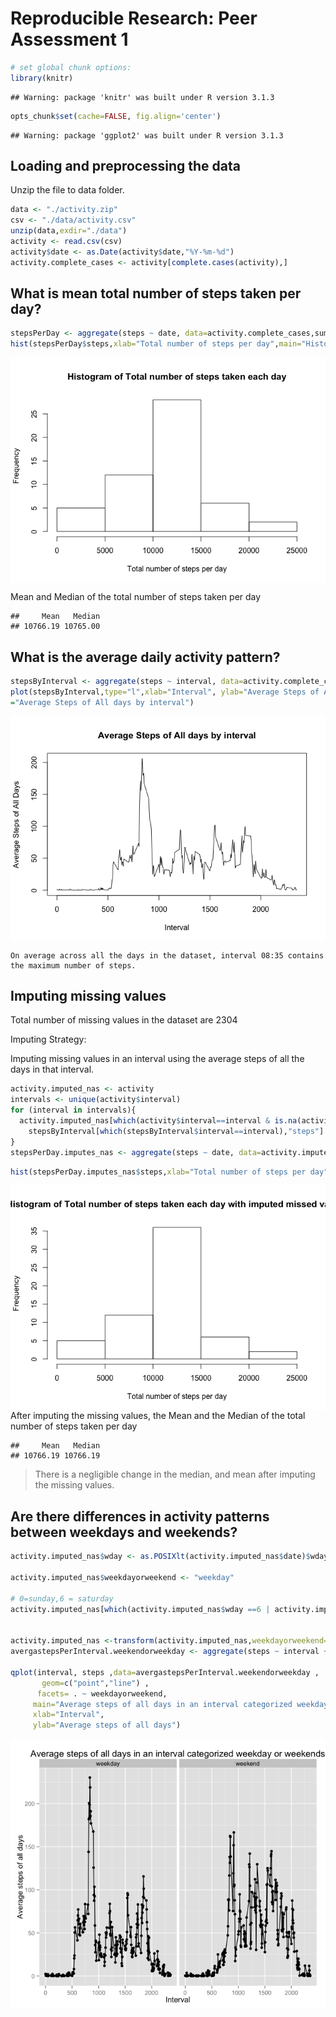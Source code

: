 # Reproducible Research: Peer Assessment 1

```r
# set global chunk options: 
library(knitr)
```

```
## Warning: package 'knitr' was built under R version 3.1.3
```

```r
opts_chunk$set(cache=FALSE, fig.align='center')
```

```
## Warning: package 'ggplot2' was built under R version 3.1.3
```

## Loading and preprocessing the data
Unzip the file to data folder.

```r
data <- "./activity.zip"
csv <- "./data/activity.csv"
unzip(data,exdir="./data")
activity <- read.csv(csv)
activity$date <- as.Date(activity$date,"%Y-%m-%d")
activity.complete_cases <- activity[complete.cases(activity),]
```
## What is mean total number of steps taken per day?


```r
stepsPerDay <- aggregate(steps ~ date, data=activity.complete_cases,sum)
hist(stepsPerDay$steps,xlab="Total number of steps per day",main="Histogram of Total number of steps taken each day") 
```

<img src="PA1_template_files/figure-html/unnamed-chunk-2-1.png" title="" alt="" style="display: block; margin: auto;" />

Mean and Median of the total number of steps taken per day


```
##     Mean   Median 
## 10766.19 10765.00
```

## What is the average daily activity pattern?

```r
stepsByInterval <- aggregate(steps ~ interval, data=activity.complete_cases,mean)
plot(stepsByInterval,type="l",xlab="Interval", ylab="Average Steps of All Days", main
="Average Steps of All days by interval")
```

<img src="PA1_template_files/figure-html/unnamed-chunk-4-1.png" title="" alt="" style="display: block; margin: auto;" />



 
    On average across all the days in the dataset, interval 08:35 contains the maximum number of steps.

## Imputing missing values
 Total number of missing values in the dataset are 2304
 
 Imputing Strategy:
 
 Imputing missing values in an interval using the average steps of all the days in that interval.
 

```r
activity.imputed_nas <- activity
intervals <- unique(activity$interval)
for (interval in intervals){
  activity.imputed_nas[which(activity$interval==interval & is.na(activity$steps)),"steps"] <-
    stepsByInterval[which(stepsByInterval$interval==interval),"steps"]
}
stepsPerDay.imputes_nas <- aggregate(steps ~ date, data=activity.imputed_nas,sum)
```


```r
hist(stepsPerDay.imputes_nas$steps,xlab="Total number of steps per day",main="Histogram of Total number of steps taken each day with imputed missed values") 
```

<img src="PA1_template_files/figure-html/unnamed-chunk-7-1.png" title="" alt="" style="display: block; margin: auto;" />
After imputing the missing values, the Mean and the Median of the total number of steps taken per day


```
##     Mean   Median 
## 10766.19 10766.19
```
> There is a negligible change in the median, and mean after imputing the missing values.

## Are there differences in activity patterns between weekdays and weekends?


```r
activity.imputed_nas$wday <- as.POSIXlt(activity.imputed_nas$date)$wday

activity.imputed_nas$weekdayorweekend <- "weekday"

# 0=sunday,6 = saturday
activity.imputed_nas[which(activity.imputed_nas$wday ==6 | activity.imputed_nas$wday ==0),]$weekdayorweekend <- "weekend"


activity.imputed_nas <-transform(activity.imputed_nas,weekdayorweekend=factor(weekdayorweekend) )
avergastepsPerInterval.weekendorweekday <- aggregate(steps ~ interval + weekdayorweekend, data=activity.imputed_nas,mean)

qplot(interval, steps ,data=avergastepsPerInterval.weekendorweekday , 
       geom=c("point","line") ,
      facets= . ~ weekdayorweekend,
     main="Average steps of all days in an interval categorized weekday or weekends",
     xlab="Interval",
     ylab="Average steps of all days")
```

<img src="PA1_template_files/figure-html/unnamed-chunk-9-1.png" title="" alt="" style="display: block; margin: auto;" />
